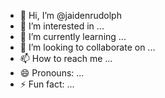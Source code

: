 - 👋 Hi, I’m @jaidenrudolph
- 👀 I’m interested in ...
- 🌱 I’m currently learning ...
- 💞️ I’m looking to collaborate on ...
- 📫 How to reach me ...
- 😄 Pronouns: ...
- ⚡ Fun fact: ...

<!---
jaidenrudolph/jaidenrudolph is a ✨ special ✨ repository because its `README.md` (this file) appears on your GitHub profile.
You can click the Preview link to take a look at your changes.
--->

